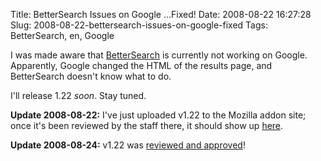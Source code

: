 Title: BetterSearch Issues on Google …Fixed!
Date: 2008-08-22 16:27:28
Slug: 2008-08-22-bettersearch-issues-on-google-fixed
Tags: BetterSearch, en, Google


I was made aware that [BetterSearch][1] is currently not working on Google.
Apparently, Google changed the HTML of the results page, and BetterSearch
doesn't know what to do.

I'll release 1.22 _soon_. Stay tuned.

**Update 2008-08-22:** I've just uploaded v1.22 to the Mozilla addon site; once it's been reviewed by the staff there, it should show up [here][2].

**Update 2008-08-24:** v1.22 was [reviewed and approved][2]!

   [1]: http://bettersearch.zottmann.org/
   [2]: https://addons.mozilla.org/en-US/firefox/addon/211
